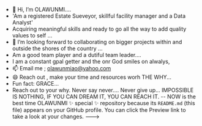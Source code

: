 - 👋 Hi, I’m OLAWUNMI....
- 'Am a registered Estate Sueveyor, skillful facility manager and  a Data Analyst'
-  Acquiring meaningful skills and ready to go all the way to add quality values to self ...
- 💞️ I’m looking forward to collaborating on bigger projects  within and outside the shores of the country ...
- Am a good team player and a dutiful team leader....
- I am a constant gpal getter and the onr God smiles on alwalys,
- 📫 Email me ; olawunmiao@yahoo.com
- 😄 Reach out , make your time and resources worh THE WHY...
-  Fun fact: GRACE...
-  Reach out to your why.
      Never say never.... Never give up...
   IMPOSSIBLE IS NOTHING, IF YOU CAN DREAM IT, YOU CAN REACH IT.
-- 
 NOW is the best time OLAWUNMI ✨ special ✨ repository because its `README.md` (this file) appears on your GitHub profile.
You can click the Preview link to take a look at your changes.
--->
